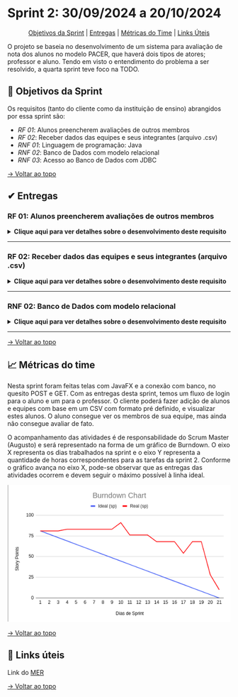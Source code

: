 # Sprint 2: 30/09/2024 a 20/10/2024

<div align="center">

[Objetivos da Sprint](https://github.com/SQLutions-FATEC/API-2-Semestre/tree/develop-2?tab=readme-ov-file#-objetivos-da-sprint) | [Entregas](https://github.com/SQLutions-FATEC/API-2-Semestre/tree/develop-2?tab=readme-ov-file#%EF%B8%8F-entregas) | [Métricas do Time](https://github.com/SQLutions-FATEC/API-2-Semestre/tree/develop-2?tab=readme-ov-file#-m%C3%A9tricas-do-time) | [Links Úteis](https://github.com/SQLutions-FATEC/API-2-Semestre/tree/develop-2?tab=readme-ov-file#-links-%C3%BAteis)

</div>

O projeto se baseia no desenvolvimento de um sistema para avaliação de nota dos alunos no modelo PACER, que haverá dois tipos de atores; professor e aluno. Tendo em visto o entendimento do problema a ser resolvido, a quarta sprint teve foco na TODO.

## 🎯 Objetivos da Sprint

Os requisitos (tanto do cliente como da instituição de ensino) abrangidos por essa sprint são:
- *RF 01*: Alunos preencherem avaliações de outros membros
- *RF 02*: Receber dados das equipes e seus integrantes (arquivo .csv)
- *RNF 01*: Linguagem de programação: Java
- *RNF 02*: Banco de Dados com modelo relacional
- *RNF 03*: Acesso ao Banco de Dados com JDBC

[→ Voltar ao topo](https://github.com/SQLutions-FATEC/API-2-Semestre/tree/develop-2?tab=readme-ov-file#sprint-2-30092024-a-20102024)

## ✔ Entregas

### RF 01: Alunos preencherem avaliações de outros membros

<details>
  <summary><b>Clique aqui para ver detalhes sobre o desenvolvimento deste requisito</b></summary>
  <br>
  Este requisito foi iniciado e finalizado na sprint 2. A funcionalidade permite que um aluno possa visualizar os membros da sua equipe, os requisitos que precisam ser avaliados, e permite que ele dê as devidas notas, dentro dos requisitos especificados. São eles: Nota entre 0 e 3; uma avaliação por critério por membro a cada sprint; após envio, não é permitida edição.
  <br>
  <br>
  <div align="center">
    <img src="assets/gifs/aluno.gif" alt="Fluxo do aluno" width="400" height="300">
  </div>
</details>

---

### RF 02: Receber dados das equipes e seus integrantes (arquivo .csv)

<details>
  <summary><b>Clique aqui para ver detalhes sobre o desenvolvimento deste requisito</b></summary>
  <br>
  Este requisito foi iniciado e finalizado na sprint 2. A funcionalidade permite que um usuário do tipo "Professor" insira um arquivo CSV com as informações dos alunos e da equipe, desta forma, criando usuários do tipo "Aluno", juntamente com seus usuários e senha, e relacionando estes usuários com a entidade "Equipe". O resultado permite que o usuários consigam logar e acessar a tela do RF 01 para avaliar seus colegas de equipe.
  <br>
  <br>
  <div align="center">
    <img src="assets/gifs/professor.gif" alt="Fluxo do aluno" width="400" height="300">
  </div>
</details>

---

### RNF 02: Banco de Dados com modelo relacional

<details>
  <summary><b>Clique aqui para ver detalhes sobre o desenvolvimento deste requisito</b></summary>
  <br>
  A imagem representa uma atualização sobre as tabelas existentes, quando comparado com a sprint 1. Está mais detalhado, possuindo: Tabelas intermediária "Criterio_semestre" e "Equipe_semestre"; relação da "Pontuacao" com "Equipe"; relação do "Usuario" com "Equipe"; adição de uma tabela "Historico", que no primeiro momento não será utilizada.
  <br>
  <br>
  <div align="center">
    <img src="https://github.com/user-attachments/assets/1813c8ff-f847-4fd9-b5f1-d845975826bd" alt="image" />
  </div>
</details>

---

[→ Voltar ao topo](https://github.com/SQLutions-FATEC/API-2-Semestre/tree/develop-2?tab=readme-ov-file#sprint-2-30092024-a-20102024)

## 📈 Métricas do time

Nesta sprint foram feitas telas com JavaFX e a conexão com banco, no quesito POST e GET. Com as entregas desta sprint, temos um fluxo de login para o aluno e um para o professor. O cliente poderá fazer adição de alunos e equipes com base em um CSV com formato pré definido, e visualizar estes alunos. O aluno consegue ver os membros de sua equipe, mas ainda não consegue avaliar de fato.

O acompanhamento das atividades é de responsabilidade do Scrum Master (Augusto) e será representado na forma de um gráfico de Burndown. O eixo X representa os dias trabalhados na sprint e o eixo Y representa a quantidade de horas correspondentes para as tarefas da sprint 2. Conforme o gráfico avança no eixo X, pode-se observar que as entregas das atividades ocorrem e devem seguir o máximo possível à linha ideal.

  <div align="center">
    <img src="assets/images/burndownSprint2.png" alt="burndown" />
  </div>

[→ Voltar ao topo](https://github.com/SQLutions-FATEC/API-2-Semestre/tree/develop-2?tab=readme-ov-file#sprint-2-30092024-a-20102024)

## 🔗 Links úteis

Link do [MER](https://drive.google.com/file/d/1GN9CMUtYHpZZ8r1cUnd8weSH0UnCd6-W/view?usp=drive_link)

[→ Voltar ao topo](https://github.com/SQLutions-FATEC/API-2-Semestre/tree/develop-2?tab=readme-ov-file#sprint-2-30092024-a-20102024)
